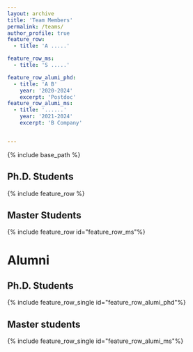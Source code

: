 ```yaml
---
layout: archive
title: 'Team Members'
permalink: /teams/
author_profile: true
feature_row:
  - title: 'A .....'

feature_row_ms:
  - title: 'S .....'

feature_row_alumi_phd:
  - title: 'A B'
    year: '2020-2024'
    excerpt: 'Postdoc'
feature_row_alumi_ms:
  - title: '......'
    year: '2021-2024'
    excerpt: 'B Company'


---
```


{% include base_path %}

## Ph.D. Students

{% include feature_row %}

## Master Students

{% include feature_row id="feature_row_ms"%}

# Alumni

## Ph.D. Students

{% include feature_row_single id="feature_row_alumi_phd"%}

## Master students

{% include feature_row_single id="feature_row_alumi_ms"%}
